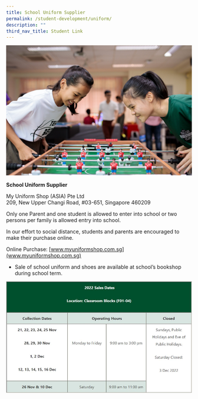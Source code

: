 ```yaml
---
title: School Uniform Supplier
permalink: /student-development/uniform/
description: ""
third_nav_title: Student Link
---
```


![](/images/studentlink.jpg)

**School Uniform Supplier**

My Uniform Shop (ASIA) Pte Ltd<br>
209, New Upper Changi Road, #03-651, Singapore 460209

Only one Parent and one student is allowed to enter into school or two persons per family is allowed entry into school.

In our effort to social distance, students and parents are encouraged to make their purchase online.

Online Purchase: [www.myuniformshop.com.sg](www.myuniformshop.com.sg)

* Sale of school uniform and shoes are available at school’s bookshop during school term.

![](/images/School%20Uniform%20Calendar.jpg)